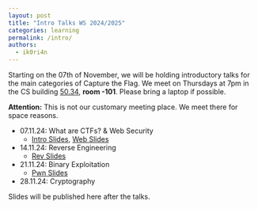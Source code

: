 ```yaml
---
layout: post
title: "Intro Talks WS 2024/2025"
categories: learning
permalink: /intro/
authors:
  - ik0ri4n
---
```


Starting on the 07th of November, we will be holding introductory talks for the main categories of Capture the Flag.
We meet on Thursdays at 7pm in the CS building [50.34](https://www.kit.edu/campusplan/), **room -101**. Please bring a laptop if possible.

**Attention:** This is not our customary meeting place. We meet there for space reasons.

 * 07.11.24: What are CTFs? & Web Security
    * [Intro Slides](/talks/2024-11-07-intro/intro-slides.pdf), [Web Slides](/talks/2024-11-07-web/web-slides.pdf)
 * 14.11.24: Reverse Engineering
    * [Rev Slides](/talks/2024-11-14-revintro/rev-slides.pdf)
 * 21.11.24: Binary Exploitation
    * [Pwn Slides](/talks/2024-11-21-pwnintro/pwn-slides.pdf)
 * 28.11.24: Cryptography

Slides will be published here after the talks.
